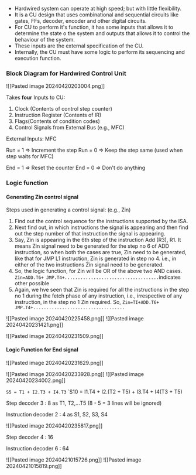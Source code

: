 - Hardwired system can operate at high speed; but with little flexibility.
- It is a CU design that uses combinational and sequential circuits like gates, FFs, decoder, encoder and other digital circuits.
- For CU to perform it's function, it has some inputs that allows it to determine the state o the system and outputs that allows it to control the behaviour of the system.
- These inputs are the external specification of the CU.
- Internally, the CU must have some logic to perform its sequencing and execution function.
### Block Diagram for Hardwired Control Unit
![[Pasted image 20240420203004.png]]

Takes **four** Inputs to CU:
1. Clock (Contents of control step counter)
2. Instruction Register (Contents of IR)
3. Flags(Contents of condition codes)
4. Control Signals from External Bus (e.g., MFC)

External Inputs: MFC

Run = 1 => Increment the step
Run = 0 => Keep the step same (used when step waits for MFC)

End = 1 => Reset the counter
End = 0 => Don't do anything

### Logic function
#### Generating Zin control signal

Steps used in generating a control signal: (e.g., Zin)
1. Find out the control sequence for the instructions supported by the ISA.
2. Next find out, in which instructions the signal is appearing and then find out the step number of that instruction the signal is appearing.
3. Say, Zin is appearing in the 6th step of the instruction Add (R3), R1. It means Zin signal need to be generated for the step no 6 of ADD instruction, so when both the cases are true, Zin need to be generated, like that for JMP L1 instruction, Zin is generated in step no 4. i.e., in either of the two instructions Zin signal need to be generated.
4. So, the logic function, for Zin will be OR of the above two AND cases. `Zin=ADD.T6+ JMP.T4+....................................`indicates other possible
5. Again, we hve seen that Zin is required for all the instructions in the step no 1 during the fetch phase of any instruction, i.e., irrespective of any instruction, in the step no 1 Zin required. So, `Zin=TI+ADD.T6+ JMP.T4+...................................`

![[Pasted image 20240420225458.png]]
![[Pasted image 20240420231421.png]]

![[Pasted image 20240420231509.png]]

#### Logic Function for End signal
![[Pasted image 20240420231629.png]]

![[Pasted image 20240420233928.png]]
![[Pasted image 20240420234002.png]]

`S5 = T1 + I2.T3 + I4.T3`
`S10 = I1.T4 + I2.(T2 + T5) + I3.T4 + I4(T3 + T5)

Step decoder 3 : 8
as T1, T2,...T5 (8 - 5 = 3 lines will be ignored)

Instruction decoder 2 : 4
as S1, S2, S3, S4

![[Pasted image 20240420235817.png]]

Step decoder 4 : 16

Instruction decoder 6 : 64

![[Pasted image 20240421015726.png]]
![[Pasted image 20240421015819.png]]


